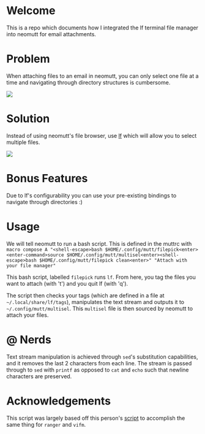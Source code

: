 # Welcome

This is a repo which documents how I integrated the lf terminal file manager into neomutt for email attachments.

# Problem

When attaching files to an email in neomutt, you can only select one file at a time and navigating through directory structures is cumbersome. 

![](img/problem.gif)

# Solution

Instead of using neomutt's file browser, use [lf](https://github.com/gokcehan/lf/) which will allow you to select multiple files. 

![](img/solution.gif)

# Bonus Features

Due to lf's configurability you can use your pre-existing bindings to navigate through directories :)

# Usage

We will tell neomutt to run a bash script. This is defined in the muttrc with `macro compose A "<shell-escape>bash $HOME/.config/mutt/filepick<enter><enter-command>source $HOME/.config/mutt/multisel<enter><shell-escape>bash $HOME/.config/mutt/filepick clean<enter>" "Attach with your file manager"
`

This bash script, labelled `filepick` runs `lf`. From here, you tag the files you want to attach (with 't') and you quit lf (with 'q').

The script then checks your tags (which are defined in a file at `~/.local/share/lf/tags`), manipulates the text stream and outputs it to `~/.config/mutt/multisel`. This `multisel` file is then sourced by neomutt to attach your files.

# @ Nerds
Text stream manipulation is achieved through `sed`'s substitution capabilities, and it removes the last 2 characters from each line. The stream is passed through to `sed` with `printf` as opposed to `cat` and `echo` such that newline characters are preserved.


# Acknowledgements

This script was largely based off this person's [script](https://github.com/anufrievroman/neomutt-file-picker) to accomplish the same thing for `ranger` and `vifm`. 



